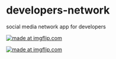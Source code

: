 # developers-network
social media network app for developers

<a href="https://imgflip.com/gif/2hedn9"><img src="https://i.imgflip.com/2hedn9.gif" title="made at imgflip.com"/></a>


<a href=""><img src="https://im.ezgif.com/tmp/ezgif-1-adacc554d8.gif" title="made at imgflip.com"/></a>
